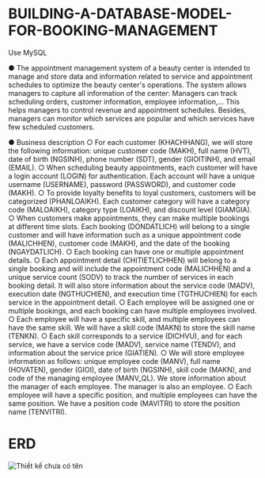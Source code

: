# BUILDING-A-DATABASE-MODEL-FOR-BOOKING-MANAGEMENT
Use MySQL

● The appointment management system of a beauty center is intended to manage and store data and information related to service and appointment schedules to optimize the beauty center's operations. The system allows managers to capture all information of the center: Managers can track scheduling orders, customer information, employee information,... This helps managers to control revenue and appointment schedules. Besides, managers can monitor which services are popular and which services have few scheduled customers.

● Business description
  ○ For each customer (KHACHHANG), we will store the following information: unique customer code (MAKH), full name (HVT), date of birth (NGSINH), phone number (SDT), gender (GIOITINH), and email (EMAIL).
  ○ When scheduling beauty appointments, each customer will have a login account (LOGIN) for authentication. Each account will have a unique username (USERNAME), password (PASSWORD), and customer code (MAKH).
  ○ To provide loyalty benefits to loyal customers, customers will be categorized (PHANLOAIKH). Each customer category will have a category code (MALOAIKH), category type (LOAIKH), and discount level (GIAMGIA).
  ○ When customers make appointments, they can make multiple bookings at different time slots. Each booking (DONDATLICH) will belong to a single customer and will have information such as a unique appointment code (MALICHHEN), customer code (MAKH), and the date of the booking (NGAYDATLICH).
  ○ Each booking can have one or multiple appointment details.
  ○ Each appointment detail (CHITIETLICHHEN) will belong to a single booking and will include the appointment code (MALICHHEN) and a unique service count (SODV) to track the number of services in each booking detail. It will also store information about the service code (MADV), execution date (NGTHUCHIEN), and execution time (TGTHUCHIEN) for each service in the appointment detail.
  ○ Each employee will be assigned one or multiple bookings, and each booking can have multiple employees involved.
  ○ Each employee will have a specific skill, and multiple employees can have the same skill. We will have a skill code (MAKN) to store the skill name (TENKN).
  ○ Each skill corresponds to a service (DICHVU), and for each service, we have a service code (MADV), service name (TENDV), and information about the service price (GIATIEN).
  ○ We will store employee information as follows: unique employee code (MANV), full name (HOVATEN), gender (GIOI), date of birth (NGSINH), skill code (MAKN), and code of the managing employee (MANV_QL). We store information about the manager of each employee. The manager is also an employee.
  ○ Each employee will have a specific position, and multiple employees can have the same position. We have a position code (MAVITRI) to store the position name (TENVITRI).
# ERD 
![Thiết kế chưa có tên](https://github.com/MQuynh/BUILDING-A-DATABASE-MODEL-FOR-BOOKING-MANAGEMENT-/assets/120617972/9ffa2145-7850-4d19-9ca1-d2a2786b9083)
